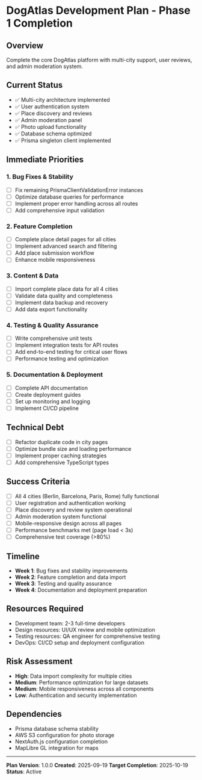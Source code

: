 # DogAtlas Development Plan - Phase 1 Completion

## Overview
Complete the core DogAtlas platform with multi-city support, user reviews, and admin moderation system.

## Current Status
- ✅ Multi-city architecture implemented
- ✅ User authentication system
- ✅ Place discovery and reviews
- ✅ Admin moderation panel
- ✅ Photo upload functionality
- ✅ Database schema optimized
- ✅ Prisma singleton client implemented

## Immediate Priorities

### 1. Bug Fixes & Stability
- [ ] Fix remaining PrismaClientValidationError instances
- [ ] Optimize database queries for performance
- [ ] Implement proper error handling across all routes
- [ ] Add comprehensive input validation

### 2. Feature Completion
- [ ] Complete place detail pages for all cities
- [ ] Implement advanced search and filtering
- [ ] Add place submission workflow
- [ ] Enhance mobile responsiveness

### 3. Content & Data
- [ ] Import complete place data for all 4 cities
- [ ] Validate data quality and completeness
- [ ] Implement data backup and recovery
- [ ] Add data export functionality

### 4. Testing & Quality Assurance
- [ ] Write comprehensive unit tests
- [ ] Implement integration tests for API routes
- [ ] Add end-to-end testing for critical user flows
- [ ] Performance testing and optimization

### 5. Documentation & Deployment
- [ ] Complete API documentation
- [ ] Create deployment guides
- [ ] Set up monitoring and logging
- [ ] Implement CI/CD pipeline

## Technical Debt
- [ ] Refactor duplicate code in city pages
- [ ] Optimize bundle size and loading performance
- [ ] Implement proper caching strategies
- [ ] Add comprehensive TypeScript types

## Success Criteria
- [ ] All 4 cities (Berlin, Barcelona, Paris, Rome) fully functional
- [ ] User registration and authentication working
- [ ] Place discovery and review system operational
- [ ] Admin moderation system functional
- [ ] Mobile-responsive design across all pages
- [ ] Performance benchmarks met (page load < 3s)
- [ ] Comprehensive test coverage (>80%)

## Timeline
- **Week 1**: Bug fixes and stability improvements
- **Week 2**: Feature completion and data import
- **Week 3**: Testing and quality assurance
- **Week 4**: Documentation and deployment preparation

## Resources Required
- Development team: 2-3 full-time developers
- Design resources: UI/UX review and mobile optimization
- Testing resources: QA engineer for comprehensive testing
- DevOps: CI/CD setup and deployment configuration

## Risk Assessment
- **High**: Data import complexity for multiple cities
- **Medium**: Performance optimization for large datasets
- **Medium**: Mobile responsiveness across all components
- **Low**: Authentication and security implementation

## Dependencies
- Prisma database schema stability
- AWS S3 configuration for photo storage
- NextAuth.js configuration completion
- MapLibre GL integration for maps

---

**Plan Version**: 1.0.0
**Created**: 2025-09-19
**Target Completion**: 2025-10-19
**Status**: Active